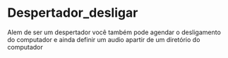 # Despertador_desligar
Alem de ser um despertador você também pode agendar o desligamento do computador e ainda definir um audio apartir de um diretório do computador
